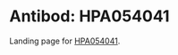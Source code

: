 # Antibod: HPA054041


    


Landing page for [HPA054041](http://www.proteinatlas.org/search/HPA054041).
